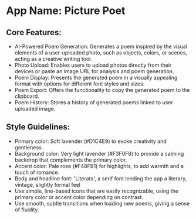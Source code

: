 # **App Name**: Picture Poet

## Core Features:

- AI-Powered Poem Generation: Generates a poem inspired by the visual elements of a user-uploaded photo, such as objects, colors, or scenes, acting as a creative writing tool.
- Photo Upload: Enables users to upload photos directly from their devices or paste an image URL for analysis and poem generation.
- Poem Display: Presents the generated poem in a visually appealing format with options for different font styles and sizes.
- Poem Export: Offers the functionality to copy the generated poem to the clipboard.
- Poem History: Stores a history of generated poems linked to user uploaded image.

## Style Guidelines:

- Primary color: Soft lavender (#D1C4E9) to evoke creativity and gentleness.
- Background color: Very light lavender (#F3F0F8) to provide a calming backdrop that complements the primary color.
- Accent color: Pale rose (#F48FB1) for highlights, to add warmth and a touch of romance.
- Body and headline font: 'Literata', a serif font lending the app a literary, vintage, slightly formal feel
- Use simple, line-based icons that are easily recognizable, using the primary color or accent color depending on contrast.
- Use smooth, subtle transitions when loading new poems, giving a sense of fluidity.